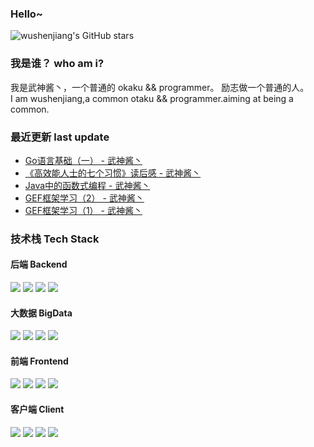 ### Hello~
![wushenjiang's GitHub stars](https://github-readme-stats.vercel.app/api?username=wushenjiang&show_icons=true&theme=radical)
### 我是谁？ who am i?
我是武神酱丶，一个普通的 okaku && programmer。 励志做一个普通的人。<br/>
I am wushenjiang,a common otaku && programmer.aiming at being a common.
### 最近更新 last update
<!-- BLOG-POST-LIST:START -->
- [Go语言基础（一） - 武神酱丶](https://www.cnblogs.com/wushenjiang/p/17181228.html)
- [《高效能人士的七个习惯》读后感 - 武神酱丶](https://www.cnblogs.com/wushenjiang/p/16860832.html)
- [Java中的函数式编程 - 武神酱丶](https://www.cnblogs.com/wushenjiang/p/16782907.html)
- [GEF框架学习（2） - 武神酱丶](https://www.cnblogs.com/wushenjiang/p/16535767.html)
- [GEF框架学习（1） - 武神酱丶](https://www.cnblogs.com/wushenjiang/p/16526781.html)
<!-- BLOG-POST-LIST:END -->
### 技术栈 Tech Stack
#### 后端 Backend
<img src="https://img.shields.io/badge/Java-100%25-blueviolet?style=for-the-badge"> <img src="https://img.shields.io/badge/Spring-80%25-blueviolet?style=for-the-badge"> <img src="https://img.shields.io/badge/Docker-75%25-blueviolet?style=for-the-badge"> <img src="https://img.shields.io/badge/SpringCloud-40%25-blueviolet?style=for-the-badge">
<br/>
#### 大数据 BigData
<img src="https://img.shields.io/badge/Hadoop-60%25-yellow?style=for-the-badge"> <img src="https://img.shields.io/badge/Hive-55%25-yellow?style=for-the-badge"> <img src="https://img.shields.io/badge/HBase-35%25-yellow?style=for-the-badge"> <img src="https://img.shields.io/badge/Flume-55%25-yellow?style=for-the-badge"> <br/>
#### 前端 Frontend
<img src="https://img.shields.io/badge/HTML-90%25-red?style=for-the-badge"> <img src="https://img.shields.io/badge/CSS-70%25-red?style=for-the-badge"> <img src="https://img.shields.io/badge/JS-85%25-red?style=for-the-badge"> <img src="https://img.shields.io/badge/Vue-60%25-red?style=for-the-badge"> <br/>
#### 客户端 Client
<img src="https://img.shields.io/badge/Kotlin-60%25-orange?style=for-the-badge"> <img src="https://img.shields.io/badge/Android-70%25-orange?style=for-the-badge"> <img src="https://img.shields.io/badge/SWT-80%25-orange?style=for-the-badge"> <img src="https://img.shields.io/badge/Flutter-25%25-orange?style=for-the-badge">
